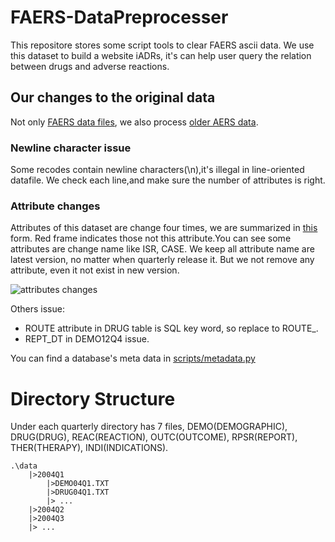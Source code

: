 # FAERS-DataPreprocesser
This repositore stores some script tools to clear FAERS ascii data. We use this dataset to build a website iADRs, it's can help user query the relation between drugs and adverse reactions.

## Our changes to the original data
Not only [FAERS data files](http://www.fda.gov/Drugs/GuidanceComplianceRegulatoryInformation/Surveillance/AdverseDrugEffects/ucm082193.htm), we also process [older AERS data](http://www.fda.gov/Drugs/GuidanceComplianceRegulatoryInformation/Surveillance/AdverseDrugEffects/ucm083765.htm).

### Newline character issue
Some recodes contain newline characters(\n),it's illegal in line-oriented datafile. We check each line,and make sure the number of attributes is right.

### Attribute changes
Attributes of this dataset are change four times, we are summarized in  [this](https://docs.google.com/spreadsheets/d/1EmKrWoOgbV9tZPOFrOHlHarW_TGz1uwyFuPMZ6DKGSg/edit?usp=sharing) form. Red frame indicates those not this attribute.You can see some attributes are change name like ISR, CASE. We keep all attribute name are latest version, no matter when quarterly release it. But we not remove any attribute, even it not exist in new version.

![attributes changes](http://phate334.github.io/FAERS-DataPreprocesser/attr_change.PNG)

Others issue:
* ROUTE attribute in DRUG table is SQL key word, so replace to ROUTE_.
* REPT_DT in DEMO12Q4 issue.

You can find a database's meta data in [scripts/metadata.py](https://github.com/Phate334/FAERS-DataPreprocesser/blob/master/scripts/metadata.py)


# Directory Structure

Under each quarterly directory has 7 files, DEMO(DEMOGRAPHIC), DRUG(DRUG), REAC(REACTION), OUTC(OUTCOME), RPSR(REPORT), THER(THERAPY), INDI(INDICATIONS).

    .\data
        |>2004Q1
            |>DEMO04Q1.TXT
            |>DRUG04Q1.TXT
            |> ...
        |>2004Q2
        |>2004Q3
        |> ...
